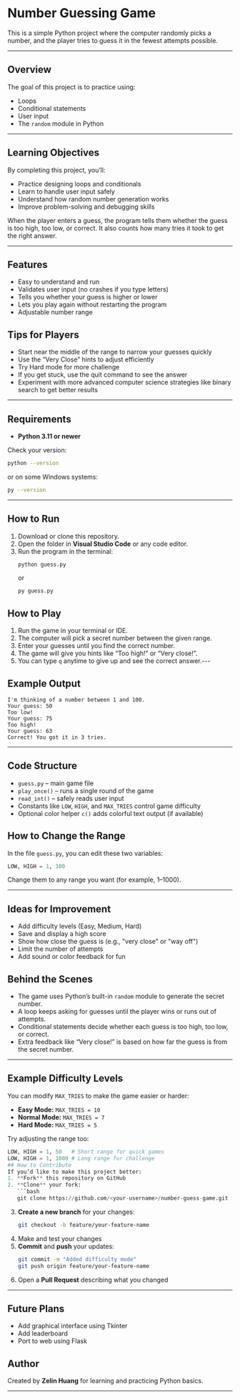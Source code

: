 # Number Guessing Game

This is a simple Python project where the computer randomly picks a number, and the player tries to guess it in the fewest attempts possible.

---

## Overview
The goal of this project is to practice using:
- Loops
- Conditional statements
- User input
- The `random` module in Python
- ---

## Learning Objectives
By completing this project, you’ll:
- Practice designing loops and conditionals
- Learn to handle user input safely
- Understand how random number generation works
- Improve problem-solving and debugging skills


When the player enters a guess, the program tells them whether the guess is too high, too low, or correct. It also counts how many tries it took to get the right answer.

---

## Features
- Easy to understand and run  
- Validates user input (no crashes if you type letters)  
- Tells you whether your guess is higher or lower  
- Lets you play again without restarting the program  
- Adjustable number range  


## Tips for Players
- Start near the middle of the range to narrow your guesses quickly  
- Use the “Very Close” hints to adjust efficiently  
- Try Hard mode for more challenge  
- If you get stuck, use the quit command to see the answer
- Experiment with more advanced computer science strategies like binary search to get better results
---

## Requirements
- **Python 3.11 or newer**

Check your version:
```bash
python --version
```
or on some Windows systems:
```bash
py --version
```

---

## How to Run
1. Download or clone this repository.  
2. Open the folder in **Visual Studio Code** or any code editor.  
3. Run the program in the terminal:
   ```bash
   python guess.py
   ```
   or
   ```bash
   py guess.py
   ```
## How to Play
1. Run the game in your terminal or IDE.
2. The computer will pick a secret number between the given range.
3. Enter your guesses until you find the correct number.
4. The game will give you hints like “Too high!” or “Very close!”.
5. You can type `q` anytime to give up and see the correct answer.---

## Example Output
```
I'm thinking of a number between 1 and 100.
Your guess: 50
Too low!
Your guess: 75
Too high!
Your guess: 63
Correct! You got it in 3 tries.
```

---
## Code Structure
- `guess.py` – main game file  
- `play_once()` – runs a single round of the game  
- `read_int()` – safely reads user input  
- Constants like `LOW`, `HIGH`, and `MAX_TRIES` control game difficulty  
- Optional color helper `c()` adds colorful text output (if available)

## How to Change the Range
In the file `guess.py`, you can edit these two variables:
```python
LOW, HIGH = 1, 100
```
Change them to any range you want (for example, 1–1000).

---

## Ideas for Improvement
- Add difficulty levels (Easy, Medium, Hard)
- Save and display a high score
- Show how close the guess is (e.g., "very close" or "way off")
- Limit the number of attempts
- Add sound or color feedback for fun
## Behind the Scenes
- The game uses Python’s built-in `random` module to generate the secret number.  
- A loop keeps asking for guesses until the player wins or runs out of attempts.  
- Conditional statements decide whether each guess is too high, too low, or correct.  
- Extra feedback like “Very close!” is based on how far the guess is from the secret number.
---
## Example Difficulty Levels
You can modify `MAX_TRIES` to make the game easier or harder:
- **Easy Mode:** `MAX_TRIES = 10`
- **Normal Mode:** `MAX_TRIES = 7`
- **Hard Mode:** `MAX_TRIES = 5`
 
Try adjusting the range too:
```python
LOW, HIGH = 1, 50   # Short range for quick games
LOW, HIGH = 1, 1000 # Long range for challenge
## How to Contribute
If you’d like to make this project better:
1. **Fork** this repository on GitHub  
2. **Clone** your fork:
   ```bash
   git clone https://github.com/<your-username>/number-guess-game.git
   ```
3. **Create a new branch** for your changes:
   ```bash
   git checkout -b feature/your-feature-name
   ```
4. Make and test your changes  
5. **Commit** and **push** your updates:
   ```bash
   git commit -m "Added difficulty mode"
   git push origin feature/your-feature-name
   ```
6. Open a **Pull Request** describing what you changed

---

## Future Plans
- Add graphical interface using Tkinter
- Add leaderboard
- Port to web using Flask

## Author
Created by **Zelin Huang** for learning and practicing Python basics.

---

